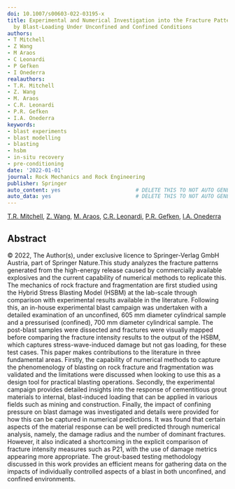 ```yaml
---
doi: 10.1007/s00603-022-03195-x
title: Experimental and Numerical Investigation into the Fracture Patterns Induced
  by Blast-Loading Under Unconfined and Confined Conditions
authors:
- T Mitchell
- Z Wang
- M Araos
- C Leonardi
- P Gefken
- I Onederra
realauthors:
- T.R. Mitchell
- Z. Wang
- M. Araos
- C.R. Leonardi
- P.R. Gefken
- I.A. Onederra
keywords:
- blast experiments
- blast modelling
- blasting
- hsbm
- in-situ recovery
- pre-conditioning
date: '2022-01-01'
journal: Rock Mechanics and Rock Engineering
publisher: Springer
auto_content: yes                        # DELETE THIS TO NOT AUTO GENERATE CONTENT
auto_data: yes                           # DELETE THIS TO NOT AUTO GENERATE METADATA
---
```

[T.R. Mitchell](https://www.scopus.com/authid/detail.uri?authorId=57191284046), [Z. Wang](https://www.scopus.com/authid/detail.uri?authorId=58029603500), [M. Araos](https://www.scopus.com/authid/detail.uri?authorId=57192702427), [C.R. Leonardi](https://www.scopus.com/authid/detail.uri?authorId=25646377900), [P.R. Gefken](https://www.scopus.com/authid/detail.uri?authorId=6507863252), [I.A. Onederra](https://www.scopus.com/authid/detail.uri?authorId=7801462639)

## Abstract
© 2022, The Author(s), under exclusive licence to Springer-Verlag GmbH Austria, part of Springer Nature.This study analyzes the fracture patterns generated from the high-energy release caused by commercially available explosives and the current capability of numerical methods to replicate this. The mechanics of rock fracture and fragmentation are first studied using the Hybrid Stress Blasting Model (HSBM) at the lab-scale through comparison with experimental results available in the literature. Following this, an in-house experimental blast campaign was undertaken with a detailed examination of an unconfined, 605 mm diameter cylindrical sample and a pressurised (confined), 700 mm diameter cylindrical sample. The post-blast samples were dissected and fractures were visually mapped before comparing the fracture intensity results to the output of the HSBM, which captures stress-wave-induced damage but not gas loading, for these test cases. This paper makes contributions to the literature in three fundamental areas. Firstly, the capability of numerical methods to capture the phenomenology of blasting on rock fracture and fragmentation was validated and the limitations were discussed when looking to use this as a design tool for practical blasting operations. Secondly, the experimental campaign provides detailed insights into the response of cementitious grout materials to internal, blast-induced loading that can be applied in various fields such as mining and construction. Finally, the impact of confining pressure on blast damage was investigated and details were provided for how this can be captured in numerical predictions. It was found that certain aspects of the material response can be well predicted through numerical analysis, namely, the damage radius and the number of dominant fractures. However, it also indicated a shortcoming in the explicit comparison of fracture intensity measures such as P21, with the use of damage metrics appearing more appropriate. The grout-based testing methodology discussed in this work provides an efficient means for gathering data on the impacts of individually controlled aspects of a blast in both unconfined, and confined environments.
